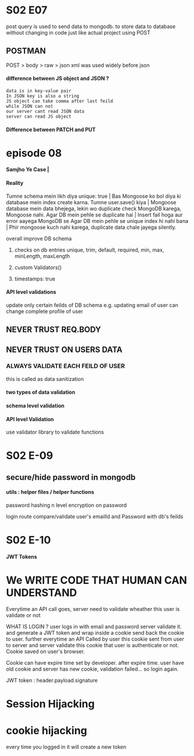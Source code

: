 # S02 E07

post query is used to send data to mongodb.
to store data to database without changing in code just like actual project using POST

## POSTMAN
POST > body > raw > json
xml was used widely before json

#### difference between JS object and JSON ?
    data is in key-value pair
    In JSON key is also a string
    JS object can take comma after last feild
    while JSON can not
    our server cant read JSON data
    server can read JS object
    
#### Difference between PATCH and PUT
    
# episode 08

#### Samjho Ye Case | 
####    Reality

Tumne schema mein likh diya unique: true |
    Bas Mongoose ko bol diya ki database mein index create karna.
Tumne user.save() kiya | 
    Mongoose database mein data bhejega, lekin wo duplicate check MongoDB karega, Mongoose nahi.
Agar DB mein pehle se duplicate hai | 
    Insert fail hoga aur error aayega MongoDB se
Agar DB mein pehle se unique index hi nahi bana | 
    Phir mongoose kuch nahi karega, duplicate data chale jayega silently.

overall improve DB schema

1. checks on db entries
unique, trim, default, required, min, max, minLength, maxLength

2. custom Validators()

3. timestamps: true

#### API level validations
update only certain feilds of DB schema
e.g.  updating email of user can change complete profile of user

## NEVER TRUST REQ.BODY
## NEVER TRUST ON USERS DATA
### ALWAYS VALIDATE EACH FEILD OF USER 

this is called as data sanitization

#### two types of data validation
#### schema level validation
#### API level Validation

use validator library to validate functions


# S02 E-09

## secure/hide password in mongodb
#### utils : helper files / helper functions

password hashing 
n level encryption on password

login route
compare/validate user's emailId and Password with db's feilds


# S02 E-10

#### JWT Tokens

# We WRITE CODE THAT HUMAN CAN UNDERSTAND

Everytime an API call goes, server need to validate wheather this user is validate or not

WHAT IS LOGIN ?
user logs in with email and password server validate it. and generate a JWT token and wrap inside a cookie send back the cookie to user.
further everytime an API Called by user this cookie sent from user to server and server validate this cookie that user is authenticate or not.
Cookie saved on user's browser.

Cookie can have expire time set by developer.
after expire time. user have old cookie and server has new cookie, validation failed...
so login again.

JWT token : header.payload.signature 


# Session Hijacking
# cookie hijacking
every time you logged in it will create a new token 